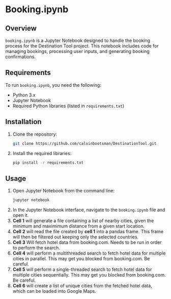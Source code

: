 # Booking.ipynb

## Overview
`booking.ipynb` is a Jupyter Notebook designed to handle the booking process for the Destination Tool project. This notebook includes code for managing bookings, processing user inputs, and generating booking confirmations.

## Requirements
To run `booking.ipynb`, you need the following:
- Python 3.x
- Jupyter Notebook
- Required Python libraries (listed in `requirements.txt`)

## Installation
1. Clone the repository:
    ```bash
    git clone https://github.com/calvinbootsman/DestinationTool.git
    ```
2.  Install the required libraries:
    ```bash
    pip install -r requirements.txt
    ```

## Usage
1. Open Jupyter Notebook from the command line:
    ```bash
    jupyter notebook
    ```
2. In the Jupyter Notebook interface, navigate to the `booking.ipynb` file and open it.
3. **Cell 1** will generate a file containing a list of nearby cities, given the minimum and maximimum distance from a given start location. 
4. **Cell 2** will read the file created by **cell 1** into a pandas frame. This frame will then be filtered out keeping only the selected countries. 
5. **Cell 3** Will fetch hotel data from booking.com. Needs to be run in order to perform the search.
6. **Cell 4** will perform a multithreaded search to fetch hotel data for multiple cities in parallel. This may get you blocked from booking.com. Be careful.
7. **Cell 5** will perform a single-threaded search to fetch hotel data for multiple cities sequentially. This may get you blocked from booking.com. Be careful.
8. **Cell 6** will create a list of unique cities from the fetched hotel data, which can be loaded into Google Maps.
